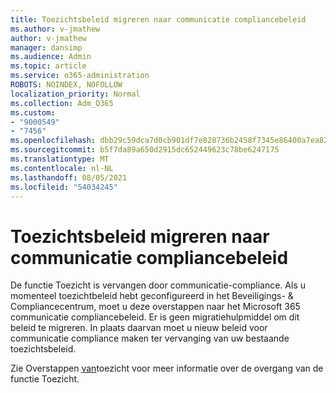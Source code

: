 ```yaml
---
title: Toezichtsbeleid migreren naar communicatie compliancebeleid
ms.author: v-jmathew
author: v-jmathew
manager: dansimp
ms.audience: Admin
ms.topic: article
ms.service: o365-administration
ROBOTS: NOINDEX, NOFOLLOW
localization_priority: Normal
ms.collection: Adm_O365
ms.custom:
- "9000549"
- "7456"
ms.openlocfilehash: dbb29c59dca7d0cb901df7e828736b2458f7345e86400a7ea823cf654cd0891e
ms.sourcegitcommit: b5f7da89a650d2915dc652449623c78be6247175
ms.translationtype: MT
ms.contentlocale: nl-NL
ms.lasthandoff: 08/05/2021
ms.locfileid: "54034245"
---
```

# <a name="migrate-supervision-policies-to-communication-compliance-policies"></a>Toezichtsbeleid migreren naar communicatie compliancebeleid

De functie Toezicht is vervangen door communicatie-compliance. Als u momenteel toezichtbeleid hebt geconfigureerd in het Beveiligings- & Compliancecentrum, moet u deze overstappen naar het Microsoft 365 communicatie compliancebeleid. Er is geen migratiehulpmiddel om dit beleid te migreren. In plaats daarvan moet u nieuw beleid voor communicatie compliance maken ter vervanging van uw bestaande toezichtsbeleid.

Zie Overstappen [van](https://go.microsoft.com/fwlink/?linkid=2128750)toezicht voor meer informatie over de overgang van de functie Toezicht.
